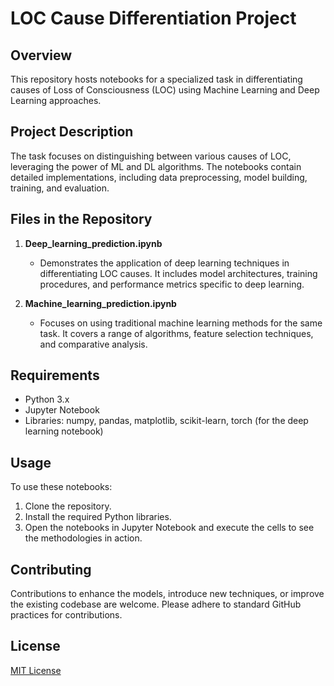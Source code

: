 
# LOC Cause Differentiation Project

## Overview
This repository hosts notebooks for a specialized task in differentiating causes of Loss of Consciousness (LOC) using Machine Learning and Deep Learning approaches.

## Project Description
The task focuses on distinguishing between various causes of LOC, leveraging the power of ML and DL algorithms. The notebooks contain detailed implementations, including data preprocessing, model building, training, and evaluation.

## Files in the Repository

1. **Deep_learning_prediction.ipynb**
   - Demonstrates the application of deep learning techniques in differentiating LOC causes. It includes model architectures, training procedures, and performance metrics specific to deep learning.

2. **Machine_learning_prediction.ipynb**
   - Focuses on using traditional machine learning methods for the same task. It covers a range of algorithms, feature selection techniques, and comparative analysis.

## Requirements
- Python 3.x
- Jupyter Notebook
- Libraries: numpy, pandas, matplotlib, scikit-learn, torch (for the deep learning notebook)

## Usage
To use these notebooks:
1. Clone the repository.
2. Install the required Python libraries.
3. Open the notebooks in Jupyter Notebook and execute the cells to see the methodologies in action.

## Contributing
Contributions to enhance the models, introduce new techniques, or improve the existing codebase are welcome. Please adhere to standard GitHub practices for contributions.

## License
[MIT License](LICENSE)

